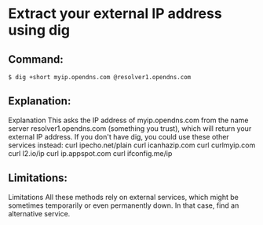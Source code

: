 # Extract your external IP address using dig

## Command:
```
$ dig +short myip.opendns.com @resolver1.opendns.com
```

## Explanation:
Explanation
This asks the IP address of myip.opendns.com from the name server resolver1.opendns.com (something you trust), which will return your external IP address.
If you don't have dig, you could use these other services instead:
curl ipecho.net/plain
curl icanhazip.com
curl curlmyip.com
curl l2.io/ip
curl ip.appspot.com
curl ifconfig.me/ip

## Limitations:
Limitations
All these methods rely on external services, which might be sometimes temporarily or even permanently down. In that case, find an alternative service.

